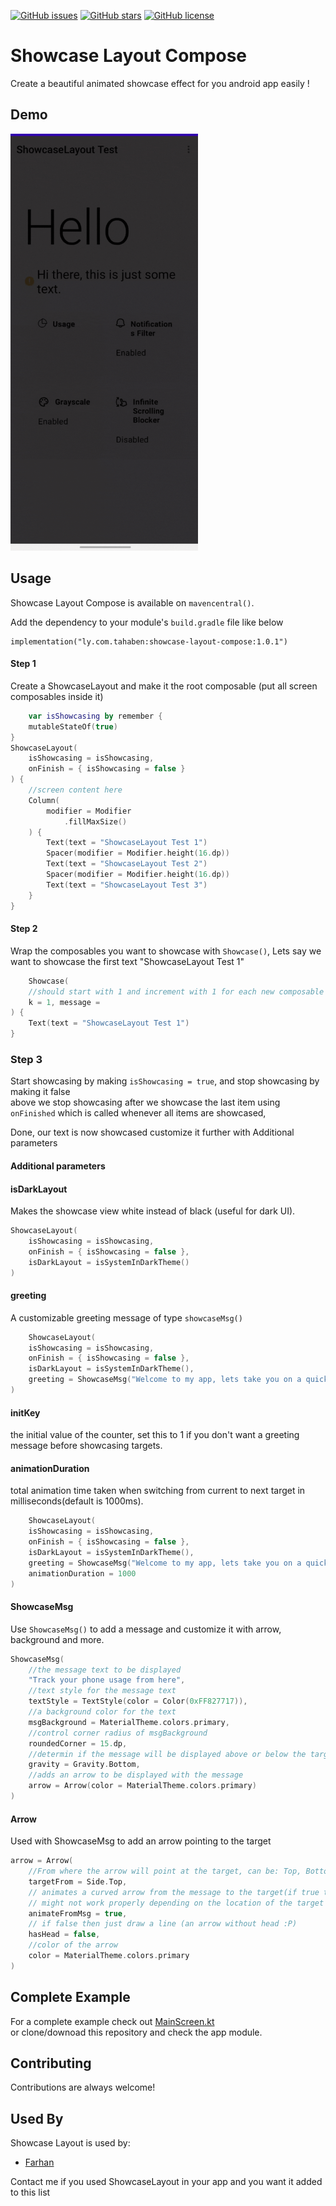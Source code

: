 [![GitHub issues](https://img.shields.io/github/issues/tahaak67/ShowcaseLayoutCompose)](https://github.com/tahaak67/ShowcaseLayoutCompose/issues)
[![GitHub stars](https://img.shields.io/github/stars/tahaak67/ShowcaseLayoutCompose)](https://github.com/tahaak67/ShowcaseLayoutCompose/stargazers)
[![GitHub license](https://img.shields.io/github/license/tahaak67/ShowcaseLayoutCompose)](https://github.com/tahaak67/ShowcaseLayoutCompose/blob/main/LICENSE)

# Showcase Layout Compose

Create a beautiful animated showcase effect for you android app easily !

## Demo

<img src="metadata/gif/slc-light.gif" width="300" />

## Usage

Showcase Layout Compose is available on `mavencentral()`.

Add the dependency to your module's `build.gradle` file like below

```
implementation("ly.com.tahaben:showcase-layout-compose:1.0.1")
```

#### Step 1

Create a ShowcaseLayout and make it the root composable (put all screen composables inside it)

```kotlin
    var isShowcasing by remember {
    mutableStateOf(true)
}
ShowcaseLayout(
    isShowcasing = isShowcasing,
    onFinish = { isShowcasing = false }
) {
    //screen content here
    Column(
        modifier = Modifier
            .fillMaxSize()
    ) {
        Text(text = "ShowcaseLayout Test 1")
        Spacer(modifier = Modifier.height(16.dp))
        Text(text = "ShowcaseLayout Test 2")
        Spacer(modifier = Modifier.height(16.dp))
        Text(text = "ShowcaseLayout Test 3")
    }
}
```

#### Step 2

Wrap the composables you want to showcase with `Showcase()`, Lets say we want to showcase the first
text "ShowcaseLayout Test 1"

```kotlin
    Showcase(
    //should start with 1 and increment with 1 for each new composable you wrap with Showcase()
    k = 1, message =
) {
    Text(text = "ShowcaseLayout Test 1")
}
```

### Step 3

Start showcasing by making `isShowcasing = true`, and stop showcasing by making it false \
above we stop showcasing after we showcase the last item using `onFinished` which is called whenever
all items are showcased,

Done, our text is now showcased customize it further with Additional parameters

#### Additional parameters

#### isDarkLayout

Makes the showcase view white instead of black (useful for dark UI).

```kotlin
ShowcaseLayout(
    isShowcasing = isShowcasing,
    onFinish = { isShowcasing = false },
    isDarkLayout = isSystemInDarkTheme()
)
```

#### greeting

A customizable greeting message of type `showcaseMsg()`

```kotlin
    ShowcaseLayout(
    isShowcasing = isShowcasing,
    onFinish = { isShowcasing = false },
    isDarkLayout = isSystemInDarkTheme(),
    greeting = ShowcaseMsg("Welcome to my app, lets take you on a quick tour!, press anywhere to continue")
) 
```

#### initKey

the initial value of the counter, set this to 1 if you don't want a greeting message before
showcasing targets.

#### animationDuration

total animation time taken when switching from current to next target in milliseconds(default is
1000ms).

```kotlin
    ShowcaseLayout(
    isShowcasing = isShowcasing,
    onFinish = { isShowcasing = false },
    isDarkLayout = isSystemInDarkTheme(),
    greeting = ShowcaseMsg("Welcome to my app, lets take you on a quick tour!, press anywhere to continue"),
    animationDuration = 1000
) 
```

#### ShowcaseMsg

Use `ShowcaseMsg()` to add a message and customize it with arrow, background and more.

```kotlin
ShowcaseMsg(
    //the message text to be displayed
    "Track your phone usage from here",
    //text style for the message text
    textStyle = TextStyle(color = Color(0xFF827717)),
    //a background color for the text
    msgBackground = MaterialTheme.colors.primary,
    //control corner radius of msgBackground
    roundedCorner = 15.dp,
    //determin if the message will be displayed above or below the target composable
    gravity = Gravity.Bottom,
    //adds an arrow to be displayed with the message
    arrow = Arrow(color = MaterialTheme.colors.primary)
)
```

#### Arrow

Used with ShowcaseMsg to add an arrow pointing to the target

```kotlin
arrow = Arrow(
    //From where the arrow will point at the target, can be: Top, Bottom, Right or Left
    targetFrom = Side.Top,
    // animates a curved arrow from the message to the target(if true targetFrom is ignored)
    // might not work properly depending on the location of the target on the screen
    animateFromMsg = true,
    // if false then just draw a line (an arrow without head :P)
    hasHead = false,
    //color of the arrow
    color = MaterialTheme.colors.primary
)
```

## Complete Example

For a complete example check
out [MainScreen.kt](https://github.com/tahaak67/ShowcaseLayoutCompose/blob/main/app/src/main/java/ly/com/tahaben/showcaselayoutcompose/ui/MainScreen.kt) \
or clone/downoad this repository and check the app module.

## Contributing

Contributions are always welcome!

## Used By

Showcase Layout is used by:

- [Farhan](https://github.com/tahaak67/Farhan)

Contact me if you used ShowcaseLayout in your app and you want it added to this list
